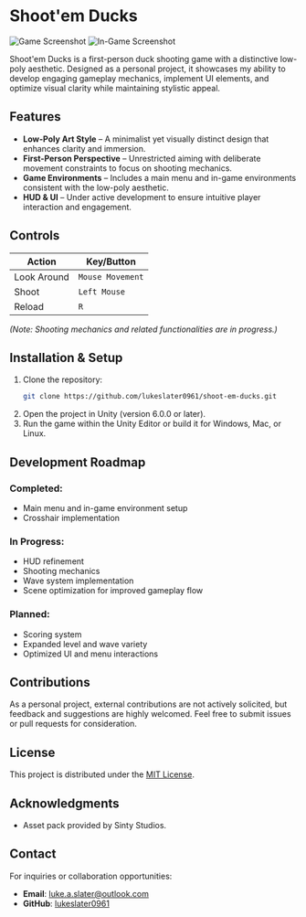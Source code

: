 # Shoot'em Ducks

![Game Screenshot](https://github.com/user-attachments/assets/4f87dc63-b045-4d19-aaef-c1e67b0e2e34)
![In-Game Screenshot](https://github.com/user-attachments/assets/f90e9dc2-04d9-4a98-bdbe-bc6d675131ef)

Shoot'em Ducks is a first-person duck shooting game with a distinctive low-poly aesthetic. Designed as a personal project, it showcases my ability to develop engaging gameplay mechanics, implement UI elements, and optimize visual clarity while maintaining stylistic appeal.

## Features

- **Low-Poly Art Style** – A minimalist yet visually distinct design that enhances clarity and immersion.
- **First-Person Perspective** – Unrestricted aiming with deliberate movement constraints to focus on shooting mechanics.
- **Game Environments** – Includes a main menu and in-game environments consistent with the low-poly aesthetic.
- **HUD & UI** – Under active development to ensure intuitive player interaction and engagement.

## Controls

| Action          | Key/Button       |
|-----------------|------------------|
| Look Around     | `Mouse Movement` |
| Shoot           | `Left Mouse`     |
| Reload          | `R`              |

*(Note: Shooting mechanics and related functionalities are in progress.)*

## Installation & Setup

1. Clone the repository:
   ```bash
   git clone https://github.com/lukeslater0961/shoot-em-ducks.git
   ```
2. Open the project in Unity (version 6.0.0 or later).
3. Run the game within the Unity Editor or build it for Windows, Mac, or Linux.

## Development Roadmap

### Completed:
- Main menu and in-game environment setup
- Crosshair implementation

### In Progress:
- HUD refinement
- Shooting mechanics
- Wave system implementation
- Scene optimization for improved gameplay flow

### Planned:
- Scoring system
- Expanded level and wave variety
- Optimized UI and menu interactions

## Contributions

As a personal project, external contributions are not actively solicited, but feedback and suggestions are highly welcomed. Feel free to submit issues or pull requests for consideration.

## License

This project is distributed under the [MIT License](LICENSE).

## Acknowledgments
- Asset pack provided by Sinty Studios.

## Contact

For inquiries or collaboration opportunities:
- **Email**: [luke.a.slater@outlook.com](mailto:luke.a.slater@outlook.com)
- **GitHub**: [lukeslater0961](https://github.com/lukeslater0961)


